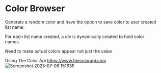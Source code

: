 # Color Browser

Generate a random color and have the option to save color to user created list name.

For each list name created, a div is dynamically created to hold color names.

Need to make actual colors appear not just the value

Using The Color Api
https://www.thecolorapi.com
![Screenshot 2025-07-06 151635](https://github.com/user-attachments/assets/ab3715c5-9b3f-4e3c-a783-a34305ed9a53)
